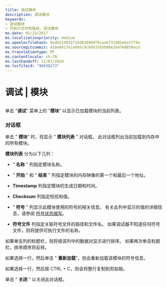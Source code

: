 ```yaml
---
title: 调试模块
description: 调试模块
keywords:
- 调试模块
- 可执行文件和路径，调试模块
ms.date: 05/23/2017
ms.localizationpriority: medium
ms.openlocfilehash: 0edb51493571bd8289d4f6caab732402eba1f74e
ms.sourcegitcommit: 418e6617e2a695c9cb4b37b5b60e264760858acd
ms.translationtype: MT
ms.contentlocale: zh-CN
ms.lasthandoff: 12/07/2020
ms.locfileid: "96830273"
---
```

# <a name="debug--modules"></a>调试 | 模块


## <span id="ddk_debug_modules_dbg"></span><span id="DDK_DEBUG_MODULES_DBG"></span>


单击 "**调试**" 菜单上的 "**模块**" 以显示已加载模块的当前列表。

### <a name="span-iddialog_boxspanspan-iddialog_boxspandialog-box"></a><span id="dialog_box"></span><span id="DIALOG_BOX"></span>对话框

单击 " **模块**" 时，将显示 " **模块列表** " 对话框。 此对话框列出当前加载到内存中的所有模块。

**模块列表** 分为以下几列：

-   " **名称** " 列指定模块名称。

-   " **开始** " 和 " **结束** " 列指定模块的内存映像的第一个和最后一个地址。

-   **Timestamp** 列指定模块的生成日期和时间。

-   **Checksum** 列指定校验和值。

-   " **符号** " 列显示此模块使用的符号的相关信息。 有关此列中显示的值的详细信息，请参阅 [符号状态缩写](symbol-status-abbreviations.md)。

-   **符号文件** 列指定关联符号文件的路径和文件名。 如果调试器不知道任何符号文件，则将提供可执行文件的名称。

如果单击列的标题栏，则将按该列中的数据对显示进行排序。 如果再次单击标题栏，排序顺序将反转。

如果选择一行，然后单击 " **重新加载**"，则会重新加载该模块的符号信息。

如果选择一行，然后按 CTRL + C，则会将整行复制到剪贴板。

单击 " **关闭** " 以关闭此对话框。

 

 





